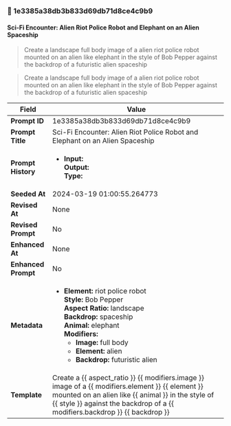 

### 📜 1e3385a38db3b833d69db71d8ce4c9b9

#### Sci-Fi Encounter: Alien Riot Police Robot and Elephant on an Alien Spaceship

> Create a landscape full body image of a alien riot police robot mounted on an alien like elephant in the style of Bob Pepper against the backdrop of a futuristic alien spaceship

> Create a landscape full body image of a alien riot police robot mounted on an alien like elephant in the style of Bob Pepper against the backdrop of a futuristic alien spaceship

| Field          | Value                                                                                                                                                                      |
|----------------|----------------------------------------------------------------------------------------------------------------------------------------------------------------------------|
| **Prompt ID**  | 1e3385a38db3b833d69db71d8ce4c9b9                                                                                                                                                            |
| **Prompt Title**  | Sci-Fi Encounter: Alien Riot Police Robot and Elephant on an Alien Spaceship                                                                                                                                                            |
| **Prompt History** | <ul><li>**Input:**  <br> **Output:**  <br> **Type:** </li></ul> |
| **Seeded At** | 2024-03-19 01:00:55.264773                                                                                                                                                   |
| **Revised At** | None                                                                                                                                                   |
| **Revised Prompt** | No                                                                                                                                                                      |
| **Enhanced At** | None                                                                                                                                                  |
| **Enhanced Prompt** | No                                                                                                                                                                    |
| **Metadata**   | <ul><li>**Element:** riot police robot <br> **Style:** Bob Pepper <br> **Aspect Ratio:** landscape <br> **Backdrop:** spaceship <br> **Animal:** elephant <br> **Modifiers:**<ul><li>**Image:** full body</li><li>**Element:** alien</li><li>**Backdrop:** futuristic alien</li></ul></li></ul> |
| **Template**   | Create a {{ aspect_ratio }} {{ modifiers.image }} image of a {{ modifiers.element }} {{ element }} mounted on an alien like {{ animal }} in the style of {{ style }} against the backdrop of a {{ modifiers.backdrop }} {{ backdrop }}                                                                                                                                           |


